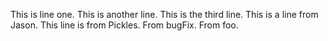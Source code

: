 This is line one.
This is another line.
This is the third line.
This is a line from Jason.
This line is from Pickles.
From bugFix.
From foo.
